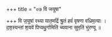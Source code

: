 +++
title = "०७ वि जयुषा"

+++
वि ज॒युषा॑ रथ्या यात॒मद्रिं॑ श्रु॒तं हवं॑ वृषणा वध्रिम॒त्याः ।  
द॒श॒स्यन्ता॑ श॒यवे॑ पिप्यथु॒र्गामिति॑ च्यवाना सुम॒तिं भु॑रण्यू ॥